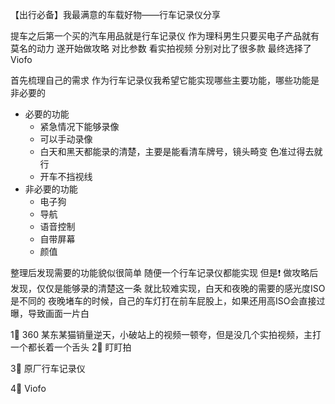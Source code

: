【出行必备】我最满意的车载好物——行车记录仪分享

提车之后第一个买的汽车用品就是行车记录仪
作为理科男生只要买电子产品就有莫名的动力
遂开始做攻略 对比参数 看实拍视频
分别对比了很多款 最终选择了Viofo


首先梳理自己的需求
作为行车记录仪我希望它能实现哪些主要功能，哪些功能是非必要的

- 必要的功能
	- 紧急情况下能够录像
	- 可以手动录像
	- 白天和黑天都能录的清楚，主要是能看清车牌号，镜头畸变 色准过得去就行
	- 开车不挡视线
- 非必要的功能
	- 电子狗
	- 导航
	- 语音控制
	- 自带屏幕
	- 颜值

整理后发现需要的功能貌似很简单
随便一个行车记录仪都能实现
但是❗️
做攻略后发现，仅仅是能够录的清楚这一条
就比较难实现，白天和夜晚的需要的感光度ISO是不同的
夜晚堵车的时候，自己的车灯打在前车屁股上，如果还用高ISO会直接过曝，导致画面一片白


1⃣️ 360
某东某猫销量逆天，小破站上的视频一顿夸，但是没几个实拍视频，主打一个都长着一个舌头
2⃣️ 盯盯拍

3⃣️ 原厂行车记录仪

4⃣️ Viofo








